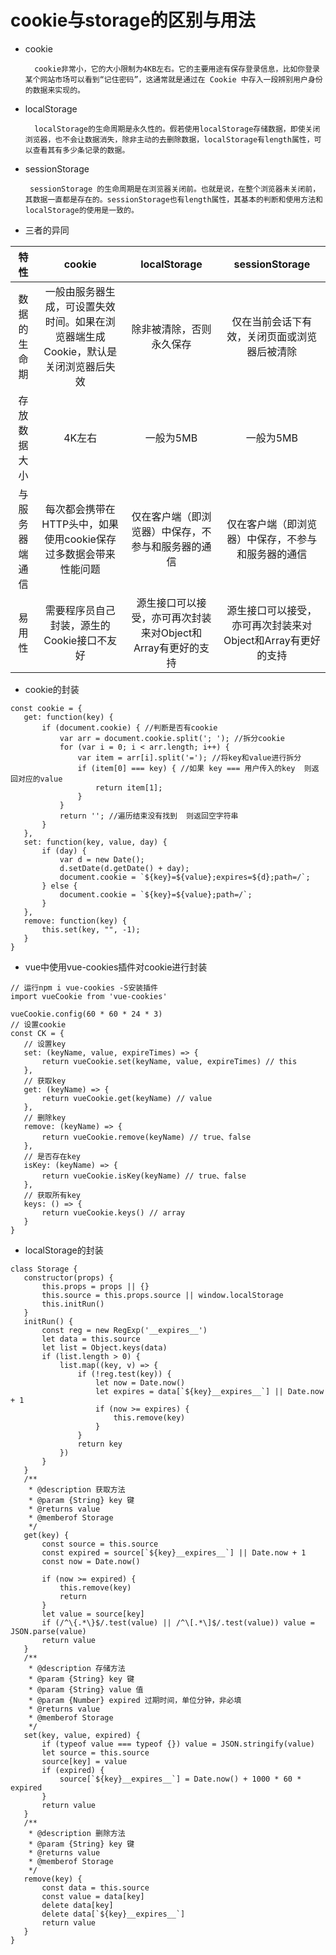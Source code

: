 <!--
 * @Autor: 卢建
 * @LastEditors: 卢建
 * @Description: cookie与storage的区别与用法
 * @Date: 2021-02-01 14:10:06
 * @LastEditTime: 2021-02-01 16:00:55
-->
# cookie与storage的区别与用法

* cookie

        cookie非常小，它的大小限制为4KB左右。它的主要用途有保存登录信息，比如你登录某个网站市场可以看到“记住密码”，这通常就是通过在 Cookie 中存入一段辨别用户身份的数据来实现的。

* localStorage

        localStorage的生命周期是永久性的。假若使用localStorage存储数据，即使关闭浏览器，也不会让数据消失，除非主动的去删除数据，localStorage有length属性，可以查看其有多少条记录的数据。

 * sessionStorage

        sessionStorage 的生命周期是在浏览器关闭前。也就是说，在整个浏览器未关闭前，其数据一直都是存在的。sessionStorage也有length属性，其基本的判断和使用方法和localStorage的使用是一致的。

 * 三者的异同

 特性|cookie|localStorage|sessionStorage
 :---:|:---:|:---:|:---:
 数据的生命期|一般由服务器生成，可设置失效时间。如果在浏览器端生成Cookie，默认是关闭浏览器后失效|除非被清除，否则永久保存|仅在当前会话下有效，关闭页面或浏览器后被清除
 存放数据大小|4K左右|一般为5MB|一般为5MB
 与服务器端通信|每次都会携带在HTTP头中，如果使用cookie保存过多数据会带来性能问题|仅在客户端（即浏览器）中保存，不参与和服务器的通信|仅在客户端（即浏览器）中保存，不参与和服务器的通信
 易用性|需要程序员自己封装，源生的Cookie接口不友好|源生接口可以接受，亦可再次封装来对Object和Array有更好的支持|源生接口可以接受，亦可再次封装来对Object和Array有更好的支持

 * cookie的封装

 ```
const cookie = {
    get: function(key) {
        if (document.cookie) { //判断是否有cookie
            var arr = document.cookie.split('; '); //拆分cookie
            for (var i = 0; i < arr.length; i++) {
                var item = arr[i].split('='); //将key和value进行拆分
                if (item[0] === key) { //如果 key === 用户传入的key  则返回对应的value
                    return item[1];
                }
            }
            return ''; //遍历结束没有找到  则返回空字符串
        }
    },
    set: function(key, value, day) {
        if (day) {
            var d = new Date();
            d.setDate(d.getDate() + day);
            document.cookie = `${key}=${value};expires=${d};path=/`;
        } else {
            document.cookie = `${key}=${value};path=/`;
        }
    },
    remove: function(key) {
        this.set(key, "", -1);
    }
}
 ```

 * vue中使用vue-cookies插件对cookie进行封装

 ```
// 运行npm i vue-cookies -S安装插件
import vueCookie from 'vue-cookies'

vueCookie.config(60 * 60 * 24 * 3)
// 设置cookie
const CK = {
    // 设置key
    set: (keyName, value, expireTimes) => {
        return vueCookie.set(keyName, value, expireTimes) // this
    },
    // 获取key
    get: (keyName) => {
        return vueCookie.get(keyName) // value
    },
    // 删除key
    remove: (keyName) => {
        return vueCookie.remove(keyName) // true、false
    },
    // 是否存在key
    isKey: (keyName) => {
        return vueCookie.isKey(keyName) // true、false
    },
    // 获取所有key
    keys: () => {
        return vueCookie.keys() // array
    }
}
 ```

 * localStorage的封装

 ```
class Storage {
    constructor(props) {
        this.props = props || {}
        this.source = this.props.source || window.localStorage
        this.initRun()
    }
    initRun() {
        const reg = new RegExp('__expires__')
        let data = this.source
        let list = Object.keys(data)
        if (list.length > 0) {
            list.map((key, v) => {
                if (!reg.test(key)) {
                    let now = Date.now()
                    let expires = data[`${key}__expires__`] || Date.now + 1
                    if (now >= expires) {
                        this.remove(key)
                    }
                }
                return key
            })
        }
    }
    /**
     * @description 获取方法
     * @param {String} key 键
     * @returns value
     * @memberof Storage
     */
    get(key) {
        const source = this.source
        const expired = source[`${key}__expires__`] || Date.now + 1
        const now = Date.now()

        if (now >= expired) {
            this.remove(key)
            return
        }
        let value = source[key]
        if (/^\{.*\}$/.test(value) || /^\[.*\]$/.test(value)) value = JSON.parse(value)
        return value
    }
    /**
     * @description 存储方法
     * @param {String} key 键
     * @param {String} value 值
     * @param {Number} expired 过期时间，单位分钟，非必填
     * @returns value
     * @memberof Storage
     */
    set(key, value, expired) {
        if (typeof value === typeof {}) value = JSON.stringify(value)
        let source = this.source
        source[key] = value
        if (expired) {
            source[`${key}__expires__`] = Date.now() + 1000 * 60 * expired
        }
        return value
    }
    /**
     * @description 删除方法
     * @param {String} key 键
     * @returns value
     * @memberof Storage
     */
    remove(key) {
        const data = this.source
        const value = data[key]
        delete data[key]
        delete data[`${key}__expires__`]
        return value
    }
}
 ```